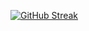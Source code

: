 [![GitHub Streak](https://streak-stats.demolab.com?user=maxyushkevich&theme=dark&hide_border=true&border_radius=10&date_format=M%20j%5B%2C%20Y%5D&card_width=500&card_height=190)](https://git.io/streak-stats)
